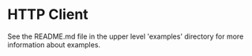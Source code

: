 # HTTP Client

See the README.md file in the upper level 'examples' directory for more information about examples.
